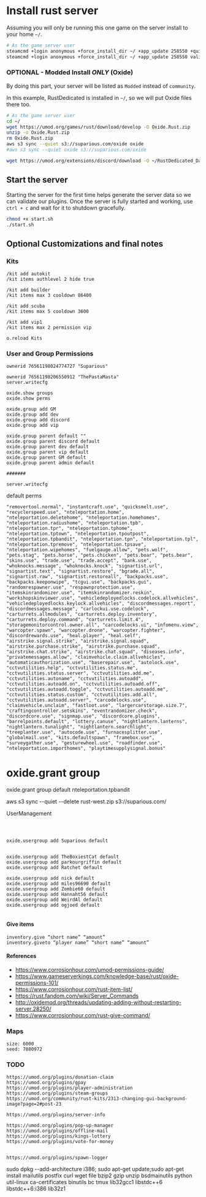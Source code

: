 # Install rust server

Assuming you will only be running this one game on the server
install to your home `~/`.

```bash
# As the game server user
steamcmd +login anonymous +force_install_dir ~/ +app_update 258550 +quit
steamcmd +login anonymous +force_install_dir ~/ +app_update 258550 validate +quit
```

### OPTIONAL - Modded Install *ONLY* (Oxide)

By doing this part, your server will be listed as `Modded` instead of `community`.

In this example, RustDedicated is installed in `~/`, so we will put Oxide files there too.

```bash
# As the game server user
cd ~/
wget https://umod.org/games/rust/download/develop -O Oxide.Rust.zip
unzip -o Oxide.Rust.zip
rm Oxide.Rust.zip
aws s3 sync --quiet s3://suparious.com/oxide oxide
#aws s3 sync --quiet oxide s3://suparious.com/oxide

wget https://umod.org/extensions/discord/download -O ~/RustDedicated_Data/Managed/Oxide.Ext.Discord.dll
```

## Start the server

Starting the server for the first time helps generate the server data so we can validate our plugins. Once the server is fully started and working, use `ctrl + c` and wait for it to shutdown gracefully.

```bash
chmod +x start.sh
./start.sh
```

## Optional Customizations and final notes

### Kits

```
/kit add autokit
/kit items authlevel 2 hide true

/kit add builder
/kit items max 3 cooldown 86400

/kit add scuba
/kit items max 5 cooldown 3600

/kit add vip1
/kit items max 2 permission vip

o.reload Kits
```

### User and Group Permissions

```
ownerid 76561198024774727 "Suparious"

ownerid 76561198206550912 "ThePastaMasta"
server.writecfg

oxide.show groups
oxide.show perms

oxide.group add GM
oxide.group add dev
oxide.group add discord
oxide.group add vip

oxide.group parent default ""
oxide.group parent discord default
oxide.group parent dev default
oxide.group parent vip default
oxide.group parent GM default
oxide.group parent admin default

#######

server.writecfg
```

default perms

```
"removertool.normal", "instantcraft.use", "quicksmelt.use", "recyclerspeed.use", "nteleportation.home", "nteleportation.deletehome", "nteleportation.homehomes", "nteleportation.radiushome", "nteleportation.tpb", "nteleportation.tpr", "nteleportation.tphome", "nteleportation.tptown", "nteleportation.tpoutpost", "nteleportation.tpbandit", "nteleportation.tpn", "nteleportation.tpl", "nteleportation.tpremove", "nteleportation.tpsave", "nteleportation.wipehomes", "fuelgauge.allow", "pets.wolf", "pets.stag", "pets.horse", "pets.chicken", "pets.boar", "pets.bear", "skins.use", "trade.use", "trade.accept", "bank.use", "whoknocks.message", "whoknocks.knock", "signartist.url", "signartist.text", "signartist.restore", "bgrade.all", "signartist.raw", "signartist.restoreall", "backpacks.use", "backpacks.keeponwipe", "tcgui.use", "backpacks.gui", "randomrespawner.use", "respawnprotection.use", "itemskinrandomizer.use", "itemskinrandomizer.reskin", "workshopskinviewer.use", "vehicledeployedlocks.codelock.allvehicles", "vehicledeployedlocks.keylock.allvehicles", "discordmessages.report", "discordmessages.message", "carlockui.use.codelock", "carturrets.allmodules", "carturrets.deploy.inventory", "carturrets.deploy.command", "carturrets.limit.4", "storagemonitorcontrol.owner.all", "carcodelocks.ui", "infomenu.view", "warcopter.spawn", "warcopter.drone", "warcopter.fighter", "discordrewards.use", "heal.player", "heal.self", "airstrike.signal.strike", "airstrike.signal.squad", "airstrike.purchase.strike", "airstrike.purchase.squad", "airstrike.chat.strike", "airstrike.chat.squad", "diseases.info", "privatemessages.allow", "claimvehicle.claim.allvehicles", "automaticauthorization.use", "baserepair.use", "autolock.use", "cctvutilities.help", "cctvutilities.status.me", "cctvutilities.status.server", "cctvutilities.add.me", "cctvutilities.autoname", "cctvutilities.autoadd", "cctvutilities.autoadd.on", "cctvutilities.autoadd.off", "cctvutilities.autoadd.toggle", "cctvutilities.autoadd.me", "cctvutilities.status.custom", "cctvutilities.add.all", "cctvutilities.autoadd.server", "carcodelocks.use", "claimvehicle.unclaim", "fastloot.use", "largercarstorage.size.7", "craftingcontroller.setskins", "eventrandomizer.check", "discordcore.use", "signmap.use", "discordcore.plugins", "barrelpoints.default", "lottery.canuse", "nightlantern.lanterns", "nightlantern.tunalight", "nightlantern.searchlight", "treeplanter.use", "autocode.use", "furnacesplitter.use", "globalmail.use", "kits.defaultspawn", "framebox.use", "surveygather.use", "gesturewheel.use", "roadfinder.use", "nteleportation.importhomes", "playtimesupplysignal.bonus"
```

# oxide.grant group <group> <permission>
oxide.grant group default nteleportation.tpbandit

aws s3 sync --quiet --delete rust-west.zip s3://suparious.com/

UserManagement

```



oxide.usergroup add Suparious default
```

```

oxide.usergroup add TheBoxiestCat default
oxide.usergroup add parkourgriffin default
oxide.usergroup add Ratchet default

oxide.usergroup add nick default
oxide.usergroup add miles96690 default
oxide.usergroup add Zombie60 default
oxide.usergroup add Hannaht56 default
oxide.usergroup add WeirdAl default
oxide.usergroup add ogjoed default


```

#### Give items

```
inventory.give “short name” “amount”
inventory.giveto “player name” “short name” “amount”
```

#### References

* https://www.corrosionhour.com/umod-permissions-guide/
* https://www.gameserverkings.com/knowledge-base/rust/oxide-permissions-101/
* https://www.corrosionhour.com/rust-item-list/
* https://rust.fandom.com/wiki/Server_Commands
* http://oxidemod.org/threads/updating-adding-without-restarting-server.28250/
* https://www.corrosionhour.com/rust-give-command/


### Maps

```
size: 6000
seed: 7880972
```


### TODO

```
https://umod.org/plugins/donation-claim
https://umod.org/plugins/gpay
https://umod.org/plugins/player-administration
https://umod.org/plugins/steam-groups
https://umod.org/community/rust-kits/2313-changing-gui-background-image?page=2#post-23

https://umod.org/plugins/server-info

https://umod.org/plugins/pop-up-manager
https://umod.org/plugins/offline-mail
https://umod.org/plugins/kings-lottery
https://umod.org/plugins/vote-for-money


https://umod.org/plugins/spawn-logger
```


sudo dpkg --add-architecture i386; sudo apt-get update;sudo apt-get install mailutils postfix curl wget file bzip2 gzip unzip bsdmainutils python util-linux ca-certificates binutils bc tmux lib32gcc1 libstdc++6 libstdc++6:i386 lib32z1